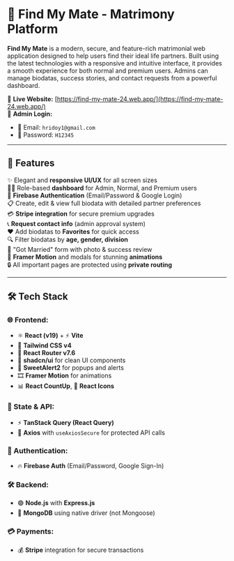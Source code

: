 # 💍 Find My Mate - Matrimony Platform

**Find My Mate** is a modern, secure, and feature-rich matrimonial web application designed to help users find their ideal life partners. Built using the latest technologies with a responsive and intuitive interface, it provides a smooth experience for both normal and premium users. Admins can manage biodatas, success stories, and contact requests from a powerful dashboard.

🔗 **Live Website:** [https://find-my-mate-24.web.app/](https://find-my-mate-24.web.app/)  
🔐 **Admin Login:**

- 📧 Email: `hridoy1@gmail.com`
- 🔐 Password: `H12345`

---

## 🚀 Features

✨ Elegant and **responsive UI/UX** for all screen sizes  
🧑‍💼 Role-based **dashboard** for Admin, Normal, and Premium users  
🔐 **Firebase Authentication** (Email/Password & Google Login)  
📋 Create, edit & view full biodata with detailed partner preferences  
💳 **Stripe integration** for secure premium upgrades  
📞 **Request contact info** (admin approval system)  
❤️ Add biodatas to **Favorites** for quick access  
🔍 Filter biodatas by **age, gender, division**  
🎉 "Got Married" form with photo & success review  
💫 **Framer Motion** and modals for stunning **animations**  
🔒 All important pages are protected using **private routing**

---

## 🛠️ Tech Stack

### 🌐 Frontend:

- ⚛️ **React (v19)** + ⚡ **Vite**
- 🎨 **Tailwind CSS v4**
- 🧭 **React Router v7.6**
- 🧩 **shadcn/ui** for clean UI components
- 💬 **SweetAlert2** for popups and alerts
- 🎞️ **Framer Motion** for animations
- 📊 **React CountUp**, 🎯 **React Icons**

### 🔄 State & API:

- ⚡ **TanStack Query (React Query)**
- 🔐 **Axios** with `useAxiosSecure` for protected API calls

### 🔐 Authentication:

- 🔥 **Firebase Auth** (Email/Password, Google Sign-In)

### 🛠️ Backend:

- 🟢 **Node.js** with **Express.js**
- 🍃 **MongoDB** using native driver (not Mongoose)

### 💳 Payments:

- 💰 **Stripe** integration for secure transactions
